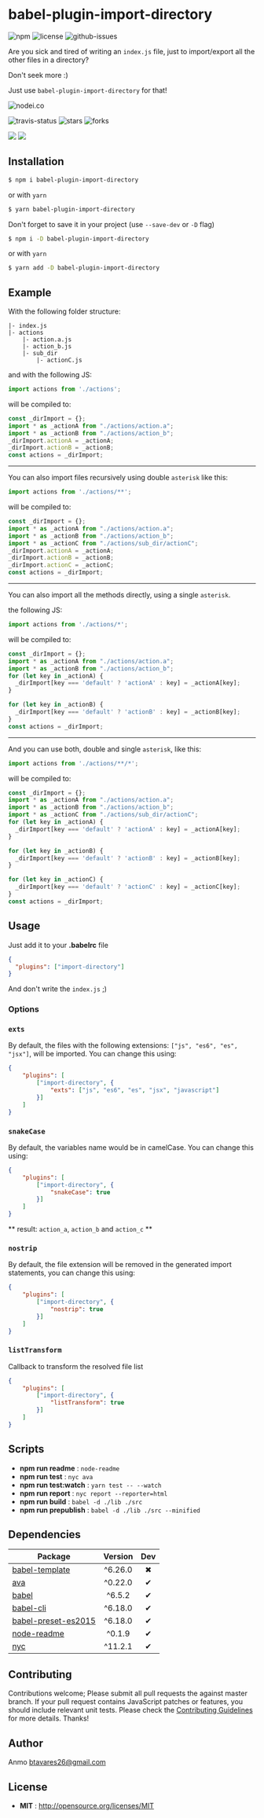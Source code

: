# babel-plugin-import-directory

![npm](https://img.shields.io/npm/v/babel-plugin-import-directory.svg) ![license](https://img.shields.io/npm/l/babel-plugin-import-directory.svg) ![github-issues](https://img.shields.io/github/issues/Anmo/babel-plugin-import-directory.svg)

Are you sick and tired of writing an `index.js` file, just to import/export all the other files in a directory?

Don't seek more :)

Just use `babel-plugin-import-directory` for that!

![nodei.co](https://nodei.co/npm/babel-plugin-import-directory.png?downloads=true&downloadRank=true&stars=true)

![travis-status](https://img.shields.io/travis/Anmo/babel-plugin-import-directory.svg)
![stars](https://img.shields.io/github/stars/Anmo/babel-plugin-import-directory.svg)
![forks](https://img.shields.io/github/forks/Anmo/babel-plugin-import-directory.svg)

![](https://david-dm.org/Anmo/babel-plugin-import-directory/status.svg)
![](https://david-dm.org/Anmo/babel-plugin-import-directory/dev-status.svg)

## Installation

```sh
$ npm i babel-plugin-import-directory
```
or with `yarn`
```sh
$ yarn babel-plugin-import-directory
```

Don't forget to save it in your project (use `--save-dev` or `-D` flag)

```sh
$ npm i -D babel-plugin-import-directory
```
or with `yarn`
```sh
$ yarn add -D babel-plugin-import-directory
```

## Example

With the following folder structure:

```
|- index.js
|- actions
    |- action.a.js
    |- action_b.js
    |- sub_dir
        |- actionC.js
```

and with the following JS:

```javascript
import actions from './actions';
```

will be compiled to:

```javascript
const _dirImport = {};
import * as _actionA from "./actions/action.a";
import * as _actionB from "./actions/action_b";
_dirImport.actionA = _actionA;
_dirImport.actionB = _actionB;
const actions = _dirImport;
```

---

You can also import files recursively using double `asterisk` like this:
```javascript
import actions from './actions/**';
```
will be compiled to:

```javascript
const _dirImport = {};
import * as _actionA from "./actions/action.a";
import * as _actionB from "./actions/action_b";
import * as _actionC from "./actions/sub_dir/actionC";
_dirImport.actionA = _actionA;
_dirImport.actionB = _actionB;
_dirImport.actionC = _actionC;
const actions = _dirImport;
```

---

You can also import all the methods directly, using a single `asterisk`.

the following JS:

```javascript
import actions from './actions/*';
```

will be compiled to:

```javascript
const _dirImport = {};
import * as _actionA from "./actions/action.a";
import * as _actionB from "./actions/action_b";
for (let key in _actionA) {
  _dirImport[key === 'default' ? 'actionA' : key] = _actionA[key];
}

for (let key in _actionB) {
  _dirImport[key === 'default' ? 'actionB' : key] = _actionB[key];
}
const actions = _dirImport;
```

---

And you can use both, double and single `asterisk`, like this:
```javascript
import actions from './actions/**/*';
```

will be compiled to:

```javascript
const _dirImport = {};
import * as _actionA from "./actions/action.a";
import * as _actionB from "./actions/action_b";
import * as _actionC from "./actions/sub_dir/actionC";
for (let key in _actionA) {
  _dirImport[key === 'default' ? 'actionA' : key] = _actionA[key];
}

for (let key in _actionB) {
  _dirImport[key === 'default' ? 'actionB' : key] = _actionB[key];
}

for (let key in _actionC) {
  _dirImport[key === 'default' ? 'actionC' : key] = _actionC[key];
}
const actions = _dirImport;
```

## Usage

Just add it to your **.babelrc** file

```json
{
  "plugins": ["import-directory"]
}
```

And don't write the `index.js` ;)

### Options

### `exts`
By default, the files with the following extensions: `["js", "es6", "es", "jsx"]`, will be imported. You can change this using:

```json
{
    "plugins": [
        ["import-directory", {
            "exts": ["js", "es6", "es", "jsx", "javascript"]
        }]
    ]
}
```

### `snakeCase`
By default, the variables name would be in camelCase. You can change this using:

```json
{
    "plugins": [
        ["import-directory", {
            "snakeCase": true
        }]
    ]
}
```
** result: `action_a`, `action_b` and `action_c` **

### `nostrip`
By default, the file extension will be removed in the generated import statements, you can change this using:

```json
{
    "plugins": [
        ["import-directory", {
            "nostrip": true
        }]
    ]
}
```

### `listTransform`
Callback to transform the resolved file list

```json
{
    "plugins": [
        ["import-directory", {
            "listTransform": true
        }]
    ]
}
```

## Scripts

 - **npm run readme** : `node-readme`
 - **npm run test** : `nyc ava`
 - **npm run test:watch** : `yarn test -- --watch`
 - **npm run report** : `nyc report --reporter=html`
 - **npm run build** : `babel -d ./lib ./src`
 - **npm run prepublish** : `babel -d ./lib ./src --minified`

## Dependencies

Package | Version | Dev
--- |:---:|:---:
[babel-template](https://www.npmjs.com/package/babel-template) | ^6.26.0 | ✖
[ava](https://www.npmjs.com/package/ava) | ^0.22.0 | ✔
[babel](https://www.npmjs.com/package/babel) | ^6.5.2 | ✔
[babel-cli](https://www.npmjs.com/package/babel-cli) | ^6.18.0 | ✔
[babel-preset-es2015](https://www.npmjs.com/package/babel-preset-es2015) | ^6.18.0 | ✔
[node-readme](https://www.npmjs.com/package/node-readme) | ^0.1.9 | ✔
[nyc](https://www.npmjs.com/package/nyc) | ^11.2.1 | ✔


## Contributing

Contributions welcome; Please submit all pull requests the against master branch. If your pull request contains JavaScript patches or features, you should include relevant unit tests. Please check the [Contributing Guidelines](contributng.md) for more details. Thanks!

## Author

Anmo <btavares26@gmail.com>

## License

 - **MIT** : http://opensource.org/licenses/MIT
